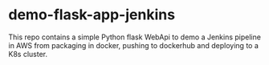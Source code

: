 # demo-flask-app-jenkins

This repo contains a simple Python flask WebApi to demo a Jenkins pipeline in AWS from packaging in docker, pushing to dockerhub and deploying to a K8s cluster.